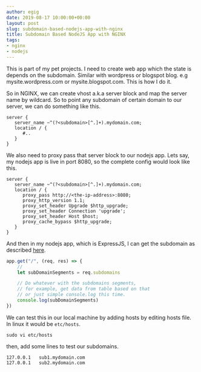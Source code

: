 ```yaml
---
author: egig
date: 2019-08-17 10:00:00+00:00
layout: post
slug: subdomain-based-nodejs-app-with-nginx
title: Subdomain Based NodeJS App with NGINX 
tags:
- nginx
- nodejs
---
```


This is part of my pet projects. I need to create web app which the state is depends on the subdomain. Similar with wordpress or blogspot blog. e.g mysite.wordpress.com or mysite.blogspot.com. This is how I do it.

So in NGINX, we can create vhost a.k.a server block and map the server name by wildcard. So to point any subdomain of certain domain to our server, we can do something like this.

```
server {
   server_name ~^(?<subdomain>[^.]+).mydomain.com;
   location / {
   	  #..
   }
}
```

We also need to proxy pass that server block to our nodejs app. Lets say, my nodejs app is live in port 8080, so the complete config would look like this.

```
server {
   server_name ~^(?<subdomain>[^.]+).mydomain.com;
   location / {
      proxy_pass http://<the-ip-address>:8080;
      proxy_http_version 1.1;
      proxy_set_header Upgrade $http_upgrade;
      proxy_set_header Connection 'upgrade';
      proxy_set_header Host $host;
      proxy_cache_bypass $http_upgrade;
   }
}
```

And then in my nodejs app, which is ExpressJS, I can get the subdomain as described [here](http://expressjs.com/en/4x/api.html#req.subdomains).

```js
app.get("/", (req, res) => {
	// 
	let subDomainSegments = req.subdomains

	// Do whatever with the subdomains segments,
	// for example, get data from table based on that
	// or just simple console.log this time.
	console.log(subDomainSegments)
})
```

We can test this in our local machine by adding hosts by editing hosts file. In linux it would be `etc/hosts`.

```
sudo vi etc/hosts
```

then, add some lines to test our subdomains.

```
127.0.0.1	sub1.mydomain.com
127.0.0.1	sub2.mydomain.com
```
